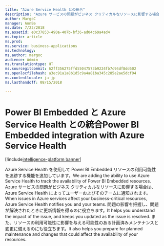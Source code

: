```yaml
---
title: "Azure Service Health との統合"
description: "Azure サービスの問題がビジネス クリティカルなリソースに影響する場合は、Azure Service Health によってユーザーおよびそのチームに通知されます。"
author: MargoC
manager: AnnBe
ms.date: 7/22/2018
ms.assetid: e0c37853-490a-407b-bf36-ad04c69a4ad4
ms.topic: article
ms.prod: 
ms.service: business-applications
ms.technology: 
ms.author: margoc
audience: Admin
ms.translationtype: HT
ms.sourcegitcommit: 62ff356275ffd55047573b9224fb7c94df8dd602
ms.openlocfilehash: a3ec91a1a8b1d5c9a4a81ba345c285e2ae5dcf94
ms.contentlocale: ja-jp
ms.lasthandoff: 08/15/2018

---
```

#  <a name="power-bi-embedded-integration-with-azure-service-health"></a><span data-ttu-id="233d0-103">Power BI Embedded と Azure Service Health との統合</span><span class="sxs-lookup"><span data-stu-id="233d0-103">Power BI Embedded integration with Azure Service Health</span></span> 

[!include[intelligence-platform banner](../../includes/intelligence-platform.md)]




<span data-ttu-id="233d0-104">Azure Service Health を使用して Power BI Embedded リソースの利用可能性を追跡する機能を追加しています。</span><span class="sxs-lookup"><span data-stu-id="233d0-104">We are adding the ability to use Azure Service Health to track the availability of Power BI Embedded resources.</span></span> <span data-ttu-id="233d0-105">Azure サービスの問題がビジネス クリティカルなリソースに影響する場合は、Azure Service Health によってユーザーおよびそのチームに通知されます。</span><span class="sxs-lookup"><span data-stu-id="233d0-105">When issues in Azure services affect your business-critical resources, Azure Service Health notifies you and your teams.</span></span> <span data-ttu-id="233d0-106">問題の影響を把握し、問題が解決されたときに更新情報を得るのに役立ちます。</span><span class="sxs-lookup"><span data-stu-id="233d0-106">It helps you understand the impact of the issue, and keeps you updated as the issue is resolved.</span></span> <span data-ttu-id="233d0-107">また、リソースの利用可能性に影響を与える可能性のある計画済みメンテナンスと変更に備えるのにも役立ちます。</span><span class="sxs-lookup"><span data-stu-id="233d0-107">It also helps you prepare for planned maintenance and changes that could affect the availability of your resources.</span></span> 

